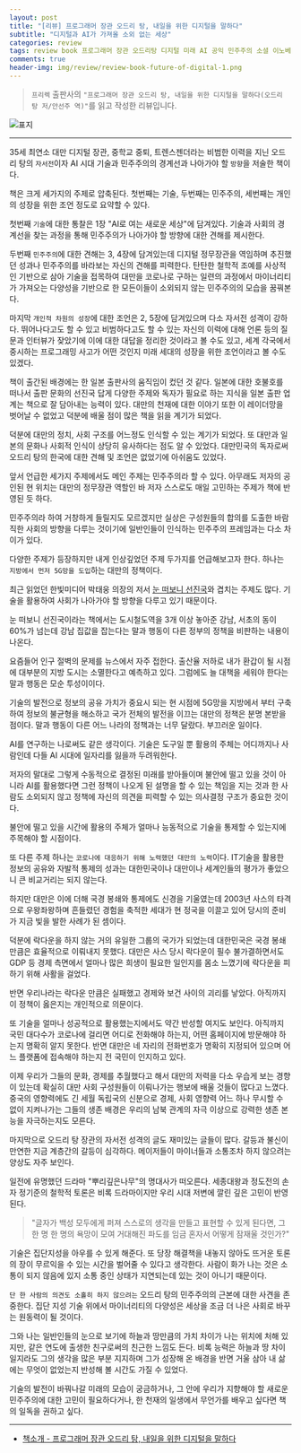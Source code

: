 ```yaml
---  
layout: post  
title: "[리뷰] 프로그래머 장관 오드리 탕, 내일을 위한 디지털을 말하다"  
subtitle: "디지털과 AI가 가져올 소외 없는 세상"  
categories: review 
tags: review book 프로그래머 장관 오드리탕 디지털 미래 AI 공익 민주주의 소셜 이노베이션 사고 프로그래밍        
comments: true  
header-img: img/review/review-book-future-of-digital-1.png
---  
```

  
> `프리렉` 출판사의 `"프로그래머 장관 오드리 탕, 내일을 위한 디지털을 말하다(오드리 탕 저/안선주 역)"`를 읽고 작성한 리뷰입니다.  

![표지](https://theorydb.github.io/assets/img/review/review-book-future-of-digital-1.png)  

---

35세 최연소 대만 디지털 장관, 중학교 중퇴, 트렌스젠더라는 비범한 이력을 지닌 오드리 탕의 `자서전`이자 AI 시대 기술과 민주주의의 경계선과 나아가야 할 `방향`을 저술한 책이다.

책은 크게 세가지의 주제로 압축된다. 첫번째는 기술, 두번째는 민주주의, 세번째는 개인의 성장을 위한 조언 정도로 요약할 수 있다. 

첫번째 `기술`에 대한 통찰은 1장 "AI로 여는 새로운 세상"에 담겨있다. 기술과 사회의 경계선을 찾는 과정을 통해 민주주의가 나아가야 할 방향에 대한 견해를 제시한다. 

두번째 `민주주의`에 대한 견해는 3, 4장에 담겨있는데 디지털 정무장관을 역임하며 추진했던 성과나 민주주의를 바라보는 자신의 견해를 피력한다. 탄탄한 철학적 조예를 사상적인 기반으로 삼아 기술을 접목하여 대만을 코로나로 구하는 일련의 과정에서 마이너리티가 가져오는 다양성을 기반으로 한 모든이들이 소외되지 않는 민주주의의 모습을 꿈꿔본다.

마지막 `개인적 차원의 성장`에 대한 조언은 2, 5장에 담겨있으며 다소 자서전 성격이 강하다. 뛰어나다고도 할 수 있고 비범하다고도 할 수 있는 자신의 이력에 대해 언론 등의 질문과 인터뷰가 잦았기에 이에 대한 대답을 정리한 것이라고 볼 수도 있고, 세계 각국에서 중시하는 프로그래밍 사고가 어떤 것인지 미래 세대의 성장을 위한 조언이라고 볼 수도 있겠다.

책이 출간된 배경에는 한 일본 출판사의 움직임이 컸던 것 같다. 일본에 대한 호불호를 떠나서 출판 문화의 선진국 답게 다양한 주제와 독자가 필요로 하는 지식을 일본 출판 업계는 책으로 잘 담아내는 능력이 있다. 대만의 천재에 대한 이야기 또한 이 레이더망을 벗어날 수 없었고 덕분에 배울 점이 많은 책을 읽을 계기가 되었다. 

덕분에 대만의 정치, 사회 구조를 어느정도 인식할 수 있는 계기가 되었다. 또 대만과 일본의 문화나 사회적 인식이 상당히 유사하다는 점도 알 수 있었다. 대만민국의 독자로써 오드리 탕의 한국에 대한 견해 및 조언은 없었기에 아쉬움도 있었다.

앞서 언급한 세가지 주제에서도 메인 주제는 민주주의라 할 수 있다. 아무래도 저자의 공인된 현 위치는 대만의 정무장관 역할인 바 저자 스스로도 매일 고민하는 주제가 책에 반영된 듯 하다. 

민주주의라 하여 거창하게 들릴지도 모르겠지만 실상은 구성원들의 합의를 도출한 바람직한 사회의 방향을 다루는 것이기에 일반인들이 인식하는 민주주의 프레임과는 다소 차이가 있다. 

다양한 주제가 등장하지만 내게 인상깊었던 주제 두가지를 언급해보고자 한다. 하나는 `지방에서 먼저 5G망을 도입`하는 대만의 정책이다.

최근 읽었던 한빛미디어 박태웅 의장의 저서 [눈 떠보니 선진국](https://theorydb.github.io/review/2021/08/11/review-book-developed-country-korea/)와 겹치는 주제도 많다. 기술을 활용하여 사회가 나아가야 할 방향을 다루고 있기 때문이다.

눈 떠보니 선진국이라는 책에서는 도시철도역을 3개 이상 놓아준 강남, 서초의 동이 60%가 넘는데 강남 집값을 잡는다는 말과 행동이 다른 정부의 정책을 비판하는 내용이 나온다. 

요즘들어 인구 절벽의 문제를 뉴스에서 자주 접한다. 출산율 저하로 내가 환갑이 될 시점에 대부분의 지방 도시는 소멸한다고 예측하고 있다. 그럼에도 늘 대책을 세워야 한다는 말과 행동은 모순 투성이이다.

기술의 발전으로 정보의 공유 가치가 중요시 되는 현 시점에 5G망을 지방에서 부터 구축하여 정보의 불균형을 해소하고 국가 전체의 발전을 이끄는 대만의 정책은 분명 본받을 점이다. 말과 행동이 다른 어느 나라의 정책과는 너무 달랐다. 부끄러운 일이다.

AI를 연구하는 나로써도 같은 생각이다. 기술은 도구일 뿐 활용의 주체는 어디까지나 사람인데 다들 AI 시대에 일자리를 잃을까 두려워한다. 

저자의 말대로 그렇게 수동적으로 결정된 미래를 받아들이며 불안에 떨고 있을 것이 아니라 AI를 활용했다면 그런 정책이 나오게 된 설명을 할 수 있는 책임을 지는 것과 한 사람도 소외되지 않고 정책에 자신의 의견을 피력할 수 있는 의사결정 구조가 중요한 것이다.

불안에 떨고 있을 시간에 활용의 주체가 얼마나 능동적으로 기술을 통제할 수 있는지에 주목해야 할 시점이다.

또 다른 주제 하나는 `코로나에 대응하기 위해 노력했던 대만의 노력`이다. IT기술을 활용한 정보의 공유와 자발적 통제의 성과는 대한민국이나 대만이나 세계인들의 평가가 좋았으니 큰 비교거리는 되지 않는다. 

하지만 대만은 이에 더해 국경 봉쇄와 통제에도 신경을 기울였는데 2003년 사스의 타격으로 우왕좌왕하며 흔들렸던 경험을 축적한 세대가 현 정국을 이끌고 있어 당시의 준비가 지금 빛을 발한 사례가 된 셈이다.

덕분에 락다운을 하지 않는 거의 유일한 그룹의 국가가 되었는데 대한민국은 국경 봉쇄만큼은 효율적으로 이뤄내지 못했다. 대만은 사스 당시 락다운이 필수 불가결하면서도 GDP 등 경제 측면에서 얼마나 많은 희생이 필요한 일인지를 몸소 느꼈기에 락다운을 피하기 위해 사활을 걸었다. 

반면 우리나라는 락다운 만큼은 실패했고 경제와 보건 사이의 괴리를 낳았다. 아직까지 이 정책이 옳은지는 개인적으로 의문이다. 

또 기술을 얼마나 성공적으로 활용했는지에서도 약간 반성할 여지도 보인다. 아직까지 국민 대다수가 코로나에 걸리면 어디로 전화해야 하는지, 어떤 홈페이지에 방문해야 하는지 명확히 알지 못한다. 반면 대만은 네 자리의 전화번호가 명확히 지정되어 있으며 어느 플랫폼에 접속해야 하는지 전 국민이 인지하고 있다. 

이제 우리가 그들의 문화, 경제를 추월했다고 해서 대만의 저력을 다소 우습게 보는 경향이 있는데 확실히 대만 사회 구성원들이 이뤄나가는 행보에 배울 것들이 많다고 느꼈다. 중국의 영향력에도 긴 세월 독립국의 신분으로 경제, 사회 영향력 어느 하나 무시할 수 없이 지켜나가는 그들의 생존 배경은 우리의 남북 관계의 자극 이상으로 강력한 생존 본능을 자극하는지도 모른다.

마지막으로 오드리 탕 장관의 자서전 성격의 글도 재미있는 글들이 많다. 갈등과 불신이 만연한 지금 계층간의 갈등이 심각하다. 메이저들이 마이너들과 소통조차 하지 않으려는 양상도 자주 보인다.

일전에 유명했던 드라마 "뿌리깊은나무"의 명대사가 떠오른다. 세종대왕과 정도전의 손자 정기준의 철학적 토론은 비록 드라마이지만 우리 시대 저변에 깔린 깊은 고민이 반영된다. 

> "글자가 백성 모두에게 퍼져 스스로의 생각을 만들고 표현할 수 있게 된다면, 그 한 명 한 명의 욕망이 모여 거대해진 파도를 임금 혼자서 어떻게 잠재울 것인가?"

기술은 집단지성을 아우를 수 있게 해준다. 또 당장 해결책을 내놓지 않아도 뜨거운 토론의 장이 무르익을 수 있는 시간을 벌어줄 수 있다고 생각한다. 사람이 화가 나는 것은 소통이 되지 않음에 있지 소통 중인 상태가 지연되는데 있는 것이 아니기 때문이다.

`단 한 사람의 의견도 소홀히 하지 않으려는` 오드리 탕의 민주주의의 근본에 대한 사견을 존중한다. 집단 지성 기술 위에서 마이너리티의 다양성은 세상을 조금 더 나은 사회로 바꾸는 원동력이 될 것이다.

그와 나는 일반인들의 눈으로 보기에 하늘과 땅만큼의 가치 차이가 나는 위치에 처해 있지만, 같은 연도에 출생한 친구로써의 친근한 느낌도 든다. 비록 능력은 하늘과 땅 차이일지라도 그의 생각을 많은 부분 지지하며 그가 성장해 온 배경을 반면 거울 삼아 내 삶에는 무엇이 없었는지 반성해 볼 시간도 가질 수 있었다.

기술의 발전이 바꿔나갈 미래의 모습이 궁금하거나, 그 안에 우리가 지향해야 할 새로운 민주주의에 대한 고민이 필요하다거나, 한 천재의 일생에서 무언가를 배우고 싶다면 책의 일독을 권하고 싶다.

---

* [책소개 - 프로그래머 장관 오드리 탕, 내일을 위한 디지털을 말하다](http://www.yes24.com/Product/Goods/102705938)


